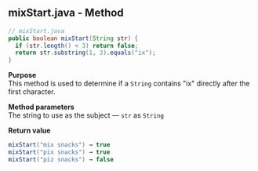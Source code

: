 ## mixStart.java - Method

```java
// mixStart.java
public boolean mixStart(String str) {
  if (str.length() < 3) return false;
  return str.substring(1, 3).equals("ix");
}
```

**Purpose**
<br>This method is used to determine if a `String` contains "ix" directly after the first character.

**Method parameters**
<br>The string to use as the subject &mdash; `str` as `String`

**Return value**
```java
mixStart("mix snacks") → true
mixStart("pix snacks") → true
mixStart("piz snacks") → false
```
